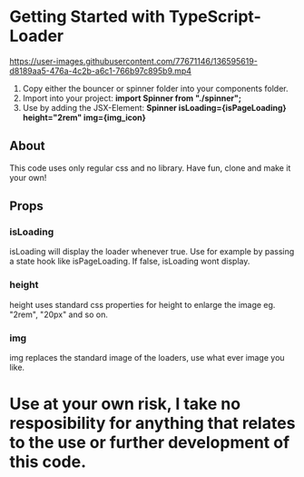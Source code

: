 # Getting Started with TypeScript-Loader
https://user-images.githubusercontent.com/77671146/136595619-d8189aa5-476a-4c2b-a6c1-766b97c895b9.mp4
1. Copy either the bouncer or spinner folder into your components folder.
2. Import into your project: **import Spinner from "./spinner";**
3. Use by adding the JSX-Element: **Spinner isLoading={isPageLoading} height="2rem" img={img_icon}**

## About
This code uses only regular css and no library. Have fun, clone and make it your own!

## Props
### isLoading
isLoading will display the loader whenever true. Use for example by passing a state hook like isPageLoading. If false, isLoading wont display.

### height
height uses standard css properties for height to enlarge the image eg. "2rem", "20px" and so on.

### img
img replaces the standard image of the loaders, use what ever image you like.

# Use at your own risk, I take no resposibility for anything that relates to the use or further development of this code.




